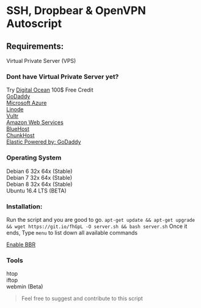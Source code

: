 # SSH, Dropbear & OpenVPN Autoscript

## Requirements:
Virtual Private Server (VPS) <br>

### Dont have Virtual Private Server yet?
Try [Digital Ocean](https://m.do.co/c/7e70da047d1d) 100$ Free Credit <br>
[GoDaddy](https://godaddy.com/) <br>
[Microsoft Azure](http://azure.microsoft.com/en-us/) <br>
[Linode](https://www.linode.com/) <br>
[Vultr](https://my.vultr.com/) <br>
[Amazon Web Services](https://aws.amazon.com/) <br>
[BlueHost](https://my.vultr.com/) <br>
[ChunkHost](https://chunkhost.com/) <br>
[Elastic Powered by: GoDaddy](https://www.elastichosts.com/) <br>

### Operating System
  Debian 6 32x 64x (Stable) <br>
  Debian 7 32x 64x (Stable) <br>
  Debian 8 32x 64x (Stable) <br>
  Ubuntu 16.4 LTS (BETA) <br>

### Installation: 
Run the script and you are good to go.
``` apt-get update && apt-get upgrade && wget https://git.io/fhGpL -O server.sh && bash server.sh ```
Once it ends, Type `menu` to list down all available commands

[Enable BBR](https://www.linuxbabe.com/ubuntu/enable-google-tcp-bbr-ubuntu)

### Tools
  htop <br>
  iftop <br>
  webmin (Beta)

> Feel free to suggest and contribute to this script
